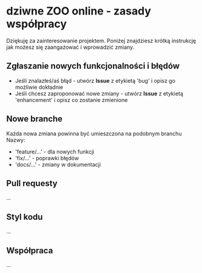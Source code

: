 # dziwne ZOO online - zasady współpracy
Dziękuję za zainteresowanie projektem. Poniżej znajdziesz krótką instrukcję jak możesz się zaangażować i wprowadzić zmiany.
## Zgłaszanie nowych funkcjonalności i błędów
- Jeśli znalazłeś/aś błąd - utwórz **Issue** z etykietą 'bug' i opisz go możliwie dokładnie
- Jeśli chcesz zaproponować nowe zmiany - utwórz **Issue** z etykietą 'enhancement' i opisz co zostanie zmienione

## Nowe branche
Każda nowa zmiana powinna być umieszczona na podobnym branchu
Nazwy:
- 'feature/...' - dla nowych funkcji
- 'fix/...' - poprawki błędów
- 'docs/...' - zmiany w dokumentacji
## Pull requesty
...
## Styl kodu
...
## Współpraca
...
